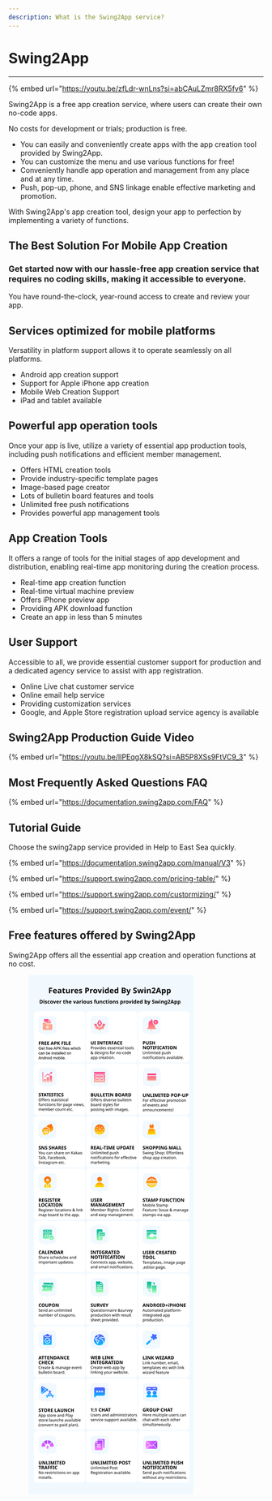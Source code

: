 ```yaml
---
description: What is the Swing2App service?
---
```


# Swing2App

***

{% embed url="https://youtu.be/zfLdr-wnLns?si=abCAuLZmr8RX5fv6" %}

Swing2App is a free app creation service, where users can create their own no-code apps.

No costs for development or trials; production is free.

* You can easily and conveniently create apps with the app creation tool provided by Swing2App.
* You can customize the menu and use various functions for free!
* Conveniently handle app operation and management from any place and at any time.
* Push, pop-up, phone, and SNS linkage enable effective marketing and promotion.

With Swing2App's app creation tool, design your app to perfection by implementing a variety of functions.

##

## **The Best Solution For Mobile App Creation**

### Get started now with our hassle-free app creation service that requires no coding skills, making it accessible to everyone.

You have round-the-clock, year-round access to create and review your app.

## Services optimized for mobile platforms

Versatility in platform support allows it to operate seamlessly on all platforms.

* Android app creation support
* Support for Apple iPhone app creation
* Mobile Web Creation Support
* iPad and tablet available

## Powerful app operation tools

Once your app is live, utilize a variety of essential app production tools, including push notifications and efficient member management.

* Offers HTML creation tools
* Provide industry-specific template pages
* Image-based page creator
* Lots of bulletin board features and tools
* Unlimited free push notifications
* Provides powerful app management tools

## App Creation Tools

It offers a range of tools for the initial stages of app development and distribution, enabling real-time app monitoring during the creation process.

* Real-time app creation function
* Real-time virtual machine preview
* Offers iPhone preview app
* Providing APK download function
* Create an app in less than 5 minutes

## User Support

Accessible to all, we provide essential customer support for production and a dedicated agency service to assist with app registration.

* Online Live chat customer service
* Online email help service
* Providing customization services
* Google, and Apple Store registration upload service agency is available

## Swing2App Production Guide Video

{% embed url="https://youtu.be/lIPEqgX8kSQ?si=AB5P8XSs9FtVC9_3" %}

## Most Frequently Asked Questions FAQ

{% embed url="https://documentation.swing2app.com/FAQ" %}

## Tutorial Guide

Choose the swing2app service provided in Help to East Sea quickly.

{% embed url="https://documentation.swing2app.com/manual/V3" %}

{% embed url="https://support.swing2app.com/pricing-table/" %}

{% embed url="https://support.swing2app.com/custormizing/" %}

{% embed url="https://support.swing2app.com/event/" %}

## Free features offered by Swing2App

Swing2App offers all the essential app creation and operation functions at no cost.

<figure><img src=".gitbook/assets/PC-swing2app_intro_eng new.png" alt=""><figcaption></figcaption></figure>

